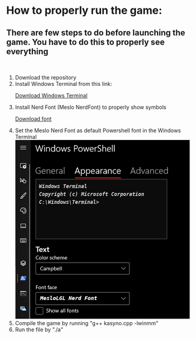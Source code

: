 <h1>How to properly run the game: </h1>
 
 <h2>There are few steps to do before launching the game. You have to do this to properly see everything</h2>
 <br>
    <ol>
        <li>Download the repository</li>
        <li>Install Windows Terminal from this link: </li>
        <p><a href = "https://docs.microsoft.com/en-us/windows/terminal/install"> Download Windows Terminal</a></p>
        <li>Install Nerd Font (Meslo NerdFont) to properly show symbols</li>
        <p><a href  = "https://www.nerdfonts.com/font-downloads">Download font</a></p>
        <li>Set the Meslo Nerd Font as default Powershell font in the Windows Terminal</li>
        <img src ="NerdFontScreen.png">
        <li>Compile the game by running "g++ kasyno.cpp -lwinmm"
        <li>Run the file by "./a"</li> 
    </ol>
